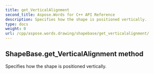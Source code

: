 ```yaml
---
title: get_VerticalAlignment
second_title: Aspose.Words for C++ API Reference
description: Specifies how the shape is positioned vertically. 
type: docs
weight: 0
url: /cpp/aspose.words.drawing/shapebase/get_verticalalignment/
---
```

## ShapeBase.get_VerticalAlignment method


Specifies how the shape is positioned vertically. 

